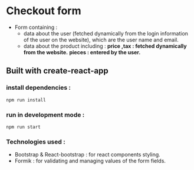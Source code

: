 # Checkout form

- Form containing :
  - data about the user (fetched dynamically from the login information of the user on the website), which are the user name and email.
  - data about the product including :
    **price ,tax : fetched dynamically from the website.**
    **pieces : entered by the user.**

## Built with create-react-app

### install dependencies :

```
npm run install
```

### run in development mode :

```
npm run start
```

### Technologies used :

- Bootstrap & React-bootstrap : for react components styling.
- Formik : for validating and managing values of the form fields.
